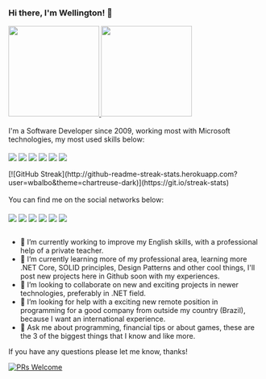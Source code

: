 ### Hi there, I'm Wellington! 👋

<div>  
  <a href="https://github.com/wbalbo">
    <img height="180em" src="https://github-readme-stats.vercel.app/api?username=wbalbo&theme=tokyonight&count_private=true&show_icons=true" />
    <img height="180em" src="https://github-readme-stats.vercel.app/api/top-langs/?username=wbalbo&theme=tokyonight&layout=compact" />
  </a>
</div>
<br>
I'm a Software Developer since 2009, working most with Microsoft technologies, my most used skills below:
<div style="display: inline_block"><br>
  <img align="center" src="https://img.shields.io/badge/C%23-239120?style=for-the-badge&logo=c-sharp&logoColor=white">
  <img align="center" src="https://img.shields.io/badge/.NET-5C2D91?style=for-the-badge&logo=.net&logoColor=white">
  <img align="center" src="https://img.shields.io/badge/Microsoft_SQL_Server-CC2927?style=for-the-badge&logo=microsoft-sql-server&logoColor=white">
  <img align="center" src="https://img.shields.io/badge/JavaScript-F7DF1E?style=for-the-badge&logo=javascript&logoColor=black">
  <img align="center" src="https://img.shields.io/badge/jQuery-0769AD?style=for-the-badge&logo=jquery&logoColor=white">
  <img align="center" src="https://img.shields.io/badge/Microsoft_Azure-0089D6?style=for-the-badge&logo=microsoft-azure&logoColor=white">
</div>
<br>
[![GitHub Streak](http://github-readme-streak-stats.herokuapp.com?user=wbalbo&theme=chartreuse-dark)](https://git.io/streak-stats)
<br><br>
You can find me on the social networks below:
<div style="display: inline_block"><br>
  <a href="mailto:wellingtonbalbo@gmail.com"><img align="center" src="https://img.shields.io/badge/Gmail-D14836?style=for-the-badge&logo=gmail&logoColor=white"></a>
  <a href="https://www.linkedin.com/in/wellingtonbalbo/" target="_blank"><img align="center" src="https://img.shields.io/badge/LinkedIn-0077B5?style=for-the-badge&logo=linkedin&logoColor=white"></a>
  <a href="https://twitter.com/wellingtonbalbo" target="_blank"><img align="center" src="https://img.shields.io/badge/Twitter-1DA1F2?style=for-the-badge&logo=twitter&logoColor=white"></a>
  <a href="https://instagram.com/wellington.balbo" target="_blank"><img align="center" src="https://img.shields.io/badge/Instagram-E4405F?style=for-the-badge&logo=instagram&logoColor=white"></a>
  <a href="https://open.spotify.com/user/wellingtonbalbo?si=7ecb422abd21414d" target="_blank"><img align="center" src="https://img.shields.io/badge/Spotify-1ED760?&style=for-the-badge&logo=spotify&logoColor=white"></a>
  <a href="https://account.xbox.com/en-US/Profile?gamerTag=wellingtonbalbo" target="_blank"><img align="center" src="https://img.shields.io/badge/Xbox-107C10?style=for-the-badge&logo=xbox&logoColor=white"></a>  
</div>
<br>

- 🔭 I’m currently working to improve my English skills, with a professional help of a private teacher.
- 🌱 I’m currently learning more of my professional area, learning more .NET Core, SOLID principles, Design Patterns and other cool things, I'll post new projects here in Github soon with my experiences.
- 👯 I’m looking to collaborate on new and exciting projects in newer technologies, preferably in .NET field.
- 🤔 I’m looking for help with a exciting new remote position in programming for a good company from outside my country (Brazil), because I want an international experience.
- 💬 Ask me about programming, financial tips or about games, these are the 3 of the biggest things that I know and like more.

If you have any questions please let me know, thanks!

[![PRs Welcome](https://img.shields.io/badge/PRs-welcome-brightgreen.svg?style=flat-square)](http://makeapullrequest.com)
